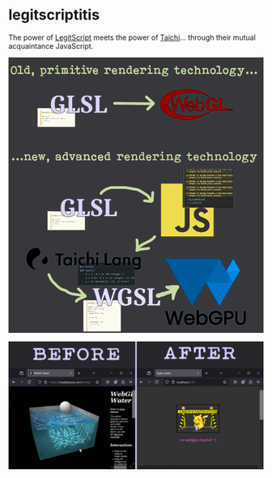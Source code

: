 # legitscriptitis

The power of [LegitScript](https://github.com/Raikiri/LegitScript) meets the power of [Taichi](https://github.com/taichi-dev/taichi)... through their mutual acquaintance JavaScript.

![Illustration of power](./doc/images/banner.png)


![Before & After](./doc/images/beforeafter.png)